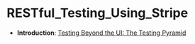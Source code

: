# RESTful_Testing_Using_Stripe

<ul>
<li><b>Introduction</b>: <a href="  ">Testing Beyond the UI: The Testing Pyramid</a></li>
</ul>
